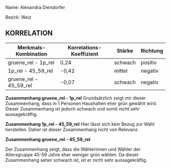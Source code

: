Name: Alexandra Diendorfer

Bezirk: Weiz 

## KORRELATION


| Merkmals-Kombination | Korrelations-Koeffizient | Stärke | Richtung |
|----------------------|--------------------------|--------|----------|
| gruene_rel - 1p_rel | 0,24 | schwach | positiv |
| 1p_rel - 45_59_rel | -0,42 | mittel | negativ |
| gruene_rel - 45_59_rel | -0,07 | schwach | negativ |


**Zusammenhang gruene_rel - 1p_rel**
Grundsätzlich zeigt mir dieser Zusammenhang, dass in 1 Personen Haushalten eher grün gewählt wird. Dieser Zusammenhang ist jedoch schwach und somit nicht sehr aussagekräftig. 

**Zusammenhang 1p_rel - 45_59_rel**
Hier lässt sich kein Bezug zur Wahl herstellen. Daher ist dieser Zusammenhang nicht von Relevanz.

**Zusammenhang gruene_rel - 45_59_rel**

Der Zusammenhang zeigt, dass die Wählerinnen und Wähler der Altersgruppe 45-59 Jahre eher weniger grün wählen. Da dieser Zusammenhang seher schwach ist, ist er nicht sehr aussagekräftig. 
